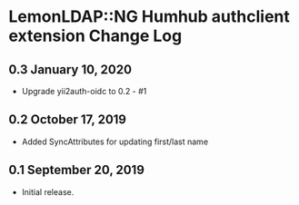 LemonLDAP::NG Humhub authclient extension Change Log
===============================================

0.3  January 10, 2020
-----------------------

- Upgrade yii2auth-oidc to 0.2 - #1

0.2  October 17, 2019
-----------------------

- Added SyncAttributes for updating first/last name

0.1  September 20, 2019
-------------------------

- Initial release.
